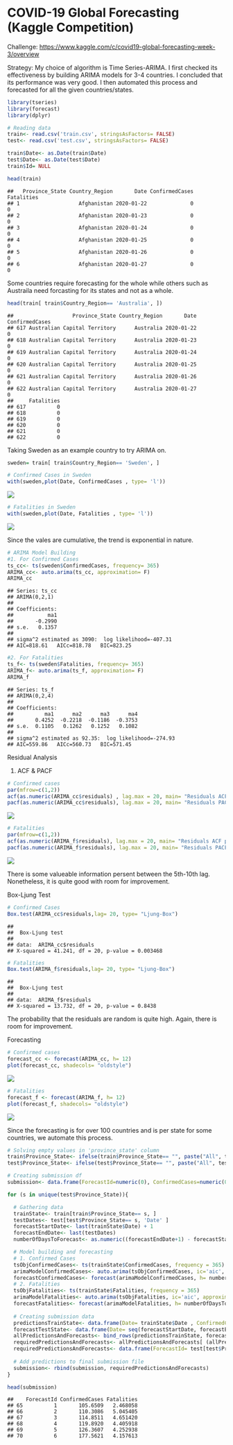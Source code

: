 COVID-19 Global Forecasting (Kaggle Competition)
================

Challenge:
<https://www.kaggle.com/c/covid19-global-forecasting-week-3/overview>

Strategy: My choice of algorithm is Time Series-ARIMA. I first checked
its effectiveness by building ARIMA models for 3-4 countries. I
concluded that its performance was very good. I then automated this
process and forecasted for all the given countries/states.

``` r
library(tseries)
library(forecast)
library(dplyr)

# Reading data
train<- read.csv('train.csv', stringsAsFactors= FALSE)
test<- read.csv('test.csv', stringsAsFactors= FALSE)

train$Date<- as.Date(train$Date)
test$Date<- as.Date(test$Date)
train$Id= NULL

head(train)
```

    ##   Province_State Country_Region       Date ConfirmedCases Fatalities
    ## 1                   Afghanistan 2020-01-22              0          0
    ## 2                   Afghanistan 2020-01-23              0          0
    ## 3                   Afghanistan 2020-01-24              0          0
    ## 4                   Afghanistan 2020-01-25              0          0
    ## 5                   Afghanistan 2020-01-26              0          0
    ## 6                   Afghanistan 2020-01-27              0          0

Some countries require forecasting for the whole while others such as
Austraila need forcasting for its states and not as a
    whole.

``` r
head(train[ train$Country_Region== 'Australia', ])
```

    ##                   Province_State Country_Region       Date ConfirmedCases
    ## 617 Australian Capital Territory      Australia 2020-01-22              0
    ## 618 Australian Capital Territory      Australia 2020-01-23              0
    ## 619 Australian Capital Territory      Australia 2020-01-24              0
    ## 620 Australian Capital Territory      Australia 2020-01-25              0
    ## 621 Australian Capital Territory      Australia 2020-01-26              0
    ## 622 Australian Capital Territory      Australia 2020-01-27              0
    ##     Fatalities
    ## 617          0
    ## 618          0
    ## 619          0
    ## 620          0
    ## 621          0
    ## 622          0

Taking Sweden as an example country to try ARIMA on.

``` r
sweden= train[ train$Country_Region== 'Sweden', ]

# Confirmed Cases in Sweden
with(sweden,plot(Date, ConfirmedCases , type= 'l'))
```

![](README_files/figure-gfm/unnamed-chunk-3-1.png)<!-- -->

``` r
# Fatalities in Sweden
with(sweden,plot(Date, Fatalities , type= 'l'))
```

![](README_files/figure-gfm/unnamed-chunk-4-1.png)<!-- -->

Since the vales are cumulative, the trend is exponential in nature.

``` r
# ARIMA Model Building
#1. For Confirmed Cases
ts_cc<- ts(sweden$ConfirmedCases, frequency= 365)
ARIMA_cc<- auto.arima(ts_cc, approximation= F) 
ARIMA_cc
```

    ## Series: ts_cc 
    ## ARIMA(0,2,1) 
    ## 
    ## Coefficients:
    ##           ma1
    ##       -0.2990
    ## s.e.   0.1357
    ## 
    ## sigma^2 estimated as 3090:  log likelihood=-407.31
    ## AIC=818.61   AICc=818.78   BIC=823.25

``` r
#2. For Fatalities
ts_f<- ts(sweden$Fatalities, frequency= 365)
ARIMA_f<- auto.arima(ts_f, approximation= F) 
ARIMA_f
```

    ## Series: ts_f 
    ## ARIMA(0,2,4) 
    ## 
    ## Coefficients:
    ##          ma1      ma2      ma3      ma4
    ##       0.4252  -0.2218  -0.1186  -0.3753
    ## s.e.  0.1105   0.1262   0.1252   0.1082
    ## 
    ## sigma^2 estimated as 92.35:  log likelihood=-274.93
    ## AIC=559.86   AICc=560.73   BIC=571.45

Residual Analysis

1.  ACF & PACF

<!-- end list -->

``` r
# Confirmed cases
par(mfrow=c(1,2)) 
acf(as.numeric(ARIMA_cc$residuals) , lag.max = 20, main= "Residuals ACF plot") 
pacf(as.numeric(ARIMA_cc$residuals), lag.max = 20, main= "Residuals PACF plot")
```

![](README_files/figure-gfm/unnamed-chunk-7-1.png)<!-- -->

``` r
# Fatalities
par(mfrow=c(1,2)) 
acf(as.numeric(ARIMA_f$residuals), lag.max = 20, main= "Residuals ACF plot") 
pacf(as.numeric(ARIMA_f$residuals), lag.max = 20, main= "Residuals PACF plot")
```

![](README_files/figure-gfm/unnamed-chunk-8-1.png)<!-- -->

There is some valueable information persent between the 5th-10th lag.
Nonetheless, it is quite good with room for improvement.

Box-Ljung Test

``` r
# Confirmed Cases
Box.test(ARIMA_cc$residuals,lag= 20, type= "Ljung-Box")
```

    ## 
    ##  Box-Ljung test
    ## 
    ## data:  ARIMA_cc$residuals
    ## X-squared = 41.241, df = 20, p-value = 0.003468

``` r
# Fatalities
Box.test(ARIMA_f$residuals,lag= 20, type= "Ljung-Box")
```

    ## 
    ##  Box-Ljung test
    ## 
    ## data:  ARIMA_f$residuals
    ## X-squared = 13.732, df = 20, p-value = 0.8438

The probability that the residuals are random is quite high. Again,
there is room for improvement.

Forecasting

``` r
# Confirmed cases
forecast_cc <- forecast(ARIMA_cc, h= 12)
plot(forecast_cc, shadecols= "oldstyle")
```

![](README_files/figure-gfm/unnamed-chunk-11-1.png)<!-- -->

``` r
# Fatalities
forecast_f <- forecast(ARIMA_f, h= 12)
plot(forecast_f, shadecols= "oldstyle")
```

![](README_files/figure-gfm/unnamed-chunk-12-1.png)<!-- -->

Since the forecasting is for over 100 countries and is per state for
some countries, we automate this process.

``` r
# Solving empty values in 'province_state' column
train$Province_State<- ifelse(train$Province_State== "", paste("All", train$Country_Region ), train$Province_State)
test$Province_State<- ifelse(test$Province_State== "", paste("All", test$Country_Region ), test$Province_State)

# Creating submission df
submission<- data.frame(ForecastId=numeric(0), ConfirmedCases=numeric(0),Fatalities=numeric(0))

for (s in unique(test$Province_State)){

  # Gathering data
  trainState<- train[train$Province_State== s, ]
  testDates<- test[test$Province_State== s, 'Date' ]
  forecastStartDate<- last(trainState$Date) + 1
  forecastEndDate<- last(testDates)
  numberOfDaysToForecast<- as.numeric((forecastEndDate+1) - forecastStartDate)

  # Model building and forecasting
  # 1. Confirmed Cases
  tsObjConfirmedCases<- ts(trainState$ConfirmedCases, frequency = 365)
  arimaModelConfirmedCases<- auto.arima(tsObjConfirmedCases, ic='aic', approximation = F) 
  forecastConfirmedCases<- forecast(arimaModelConfirmedCases, h= numberOfDaysToForecast)
  # 2. Fatalities
  tsObjFatalities<- ts(trainState$Fatalities, frequency = 365)
  arimaModelFatalities<- auto.arima(tsObjFatalities, ic='aic', approximation = F) 
  forecastFatalities<- forecast(arimaModelFatalities, h= numberOfDaysToForecast)
  
  # Creating submission data
  predictionsTrainState<- data.frame(Date= trainState$Date , ConfirmedCases= fitted(arimaModelConfirmedCases), Fatalities= fitted(arimaModelFatalities)) 
  forecastTestState<- data.frame(Date= seq(forecastStartDate, forecastEndDate, by="days") , ConfirmedCases= forecastConfirmedCases$mean, Fatalities= forecastFatalities$mean) 
  allPredictionsAndForecasts<- bind_rows(predictionsTrainState, forecastTestState)
  requiredPredictionsAndForecasts<- allPredictionsAndForecasts[ (allPredictionsAndForecasts$Date >= first(testDates)) & (allPredictionsAndForecasts$Date<= last(testDates)), c('ConfirmedCases', 'Fatalities') ]
  requiredPredictionsAndForecasts<- data.frame(ForecastId= test[test$Province_State== s, 'ForecastId' ], requiredPredictionsAndForecasts) 
  
  # Add predictions to final submission file
  submission<- rbind(submission, requiredPredictionsAndForecasts)
}
```

``` r
head(submission)
```

    ##    ForecastId ConfirmedCases Fatalities
    ## 65          1       105.6509   2.468058
    ## 66          2       110.3086   5.045405
    ## 67          3       114.8511   4.651420
    ## 68          4       119.8920   4.405918
    ## 69          5       126.3607   4.252938
    ## 70          6       177.5621   4.157613
